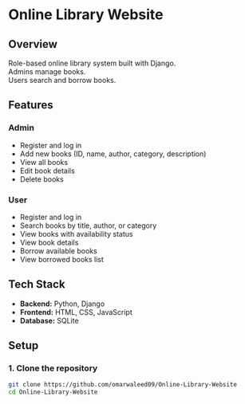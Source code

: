 # Online Library Website

## Overview
Role-based online library system built with Django.  
Admins manage books.  
Users search and borrow books.

## Features

### Admin
- Register and log in  
- Add new books (ID, name, author, category, description)  
- View all books  
- Edit book details  
- Delete books  

### User
- Register and log in  
- Search books by title, author, or category  
- View books with availability status  
- View book details  
- Borrow available books  
- View borrowed books list  

## Tech Stack
- **Backend:** Python, Django  
- **Frontend:** HTML, CSS, JavaScript  
- **Database:** SQLite  

## Setup

### 1. Clone the repository
```bash
git clone https://github.com/omarwaleed09/Online-Library-Website  
cd Online-Library-Website
